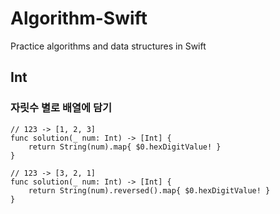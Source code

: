 # Algorithm-Swift
Practice algorithms and data structures in Swift

## Int
### 자릿수 별로 배열에 담기
```
// 123 -> [1, 2, 3]
func solution(_ num: Int) -> [Int] {
    return String(num).map{ $0.hexDigitValue! }
}

// 123 -> [3, 2, 1]
func solution(_ num: Int) -> [Int] {
    return String(num).reversed().map{ $0.hexDigitValue! }
}
```
